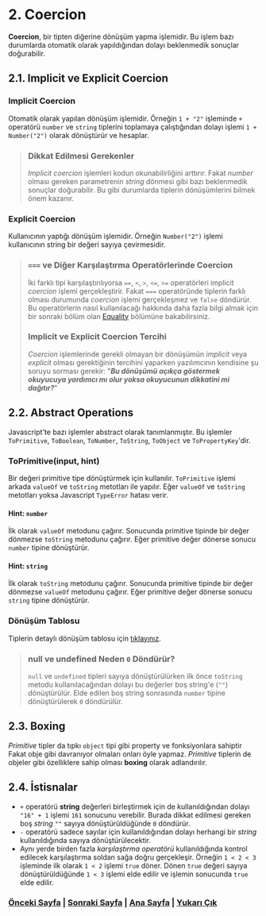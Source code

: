 # 2. Coercion

**Coercion**, bir tipten diğerine dönüşüm yapma işlemidir. Bu işlem bazı durumlarda otomatik olarak yapıldığından dolayı beklenmedik sonuçlar doğurabilir.

## 2.1. Implicit ve Explicit Coercion

### Implicit Coercion

Otomatik olarak yapılan dönüşüm işlemidir. Örneğin `1 + "2"` işleminde `+` operatörü `number` ve `string` tiplerini toplamaya çalıştığından dolayı işlemi  `1 + Number("2")` olarak dönüştürür ve hesaplar.

> ### Dikkat Edilmesi Gerekenler
>
> *Implicit coercion* işlemleri kodun okunabilirliğini arttırır. Fakat *number* olması gereken parametrenin *string* dönmesi gibi bazı beklenmedik sonuçlar doğurabilir. Bu gibi durumlarda tiplerin dönüşümlerini bilmek önem kazanır.

### Explicit Coercion

Kullanıcının yaptığı dönüşüm işlemidir. Örneğin `Number("2")` işlemi kullanıcının  string bir değeri sayıya çevirmesidir.

> ### `===` ve Diğer Karşılaştırma Operatörlerinde Coercion
>  
> İki farklı tipi karşılaştırılıyorsa `==`, `<`, `>`, `<=`, `>=` operatörleri implicit *coercion* işlemi gerçekleştirir. Fakat `===` operatöründe tiplerin farklı olması durumunda *coercion* işlemi gerçekleşmez ve `false` döndürür. Bu operatörlerin nasıl kullanılacağı hakkında daha fazla bilgi almak için bir sonraki bölüm olan [Equality](./3_EQUALITY.md) bölümüne bakabilirsiniz.
>
> ### Implicit ve Explicit Coercion Tercihi
>
> *Coercion* işlemlerinde gerekli olmayan bir dönüşümün *implicit* veya *explicit* olması gerektiğinin tercihini yaparken yazılımcının kendisine şu soruyu sorması gerekir: "***Bu dönüşümü açıkça göstermek okuyucuya yardımcı mı olur yoksa okuyucunun dikkatini mi dağıtır?***"

## 2.2. Abstract Operations

Javascript'te bazı işlemler abstract olarak tanımlanmıştır. Bu işlemler `ToPrimitive`, `ToBoolean`, `ToNumber`, `ToString`, `ToObject` ve `ToPropertyKey`'dir.

### ToPrimitive(input, hint)

Bir değeri primitive tipe dönüştürmek için kullanılır. `ToPrimitive` işlemi arkada `valueOf` ve `toString` metotları ile yapılır. Eğer `valueOf` ve `toString` metotları yoksa Javascript `TypeError` hatası verir.

#### Hint: `number`

İlk olarak `valueOf` metodunu çağırır. Sonucunda primitive tipinde bir değer dönmezse `toString` metodunu çağırır. Eğer primitive değer dönerse sonucu `number` tipine dönüştürür.

#### Hint: `string`

İlk olarak `toString` metodunu çağırır. Sonucunda primitive tipinde bir değer dönmezse `valueOf` metodunu çağırır. Eğer primitive değer dönerse sonucu `string` tipine dönüştürür.

### Dönüşüm Tablosu

Tiplerin detaylı dönüşüm tablosu için [tıklayınız](./assets/2_COERCION_TABLE.md).

> ### null ve undefined Neden `0` Döndürür?
>
> `null` ve `undefined` tipleri sayıya dönüştürülürken ilk önce `toString` metodu kullanılacağından dolayı bu değerler boş string'e (`""`) dönüştürülür. Elde edilen boş string sonrasında `number` tipine dönüştürülerek `0` döndürülür.

## 2.3. Boxing

*Primitive* tipler da tıpkı `object` tipi gibi property ve fonksiyonlara sahiptir Fakat obje gibi davranıyor olmaları onları öyle yapmaz. *Primitive* tiplerin de objeler gibi özelliklere sahip olması **boxing** olarak adlandırılır.

## 2.4. İstisnalar

- `+` operatörü **string** değerleri birleştirmek için de kullanıldığından dolayı `"16" + 1` işlemi `161` sonucunu verebilir. Burada dikkat edilmesi gereken boş *string* `""` sayıya dönüştürüldüğünde `0` döndürür.
- `-` operatörü sadece sayılar için kullanıldığından dolayı herhangi bir *string* kullanıldığında sayıya dönüştürülecektir.
- Aynı yerde birden fazla *karşılaştırma operatörü* kullanıldığında kontrol edilecek karşılaştırma soldan sağa doğru gerçekleşir. Örneğin `1 < 2 < 3` işleminde ilk olarak `1 < 2` işlemi `true` döner. Dönen `true` değeri sayıya dönüştürüldüğünde `1 < 3` işlemi elde edilir ve işlemin sonucunda `true` elde edilir.

### [Önceki Sayfa](./1_TYPES.md) | [Sonraki Sayfa](./3_EQUALITY.md) | [Ana Sayfa](./README.md) | [Yukarı Çık](#2-coercion)
